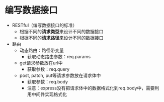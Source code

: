 # 编写数据接口
* RESTful（编写数据接口的标准）
    * 根据不同的**请求类型**来设计不同的数据接口
    * 根据不同的**请求路径**来设计不同的数据接口
* 路由
    * 动态路由：路径带变量
        * 获取动态路由参数：req.params
    * get请求参数放在url中
        * 获取参数：req.query
    * post, patch, put等请求参数放在请求体中
        * 获取参数：req.body
        * 注意：express没有把请求体中的数据格式化到req.body中，需要利用中间件实现格式化
```js

```